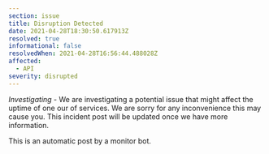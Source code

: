 ```yaml
---
section: issue
title: Disruption Detected
date: 2021-04-28T18:30:50.617913Z
resolved: true
informational: false
resolvedWhen: 2021-04-28T16:56:44.488028Z
affected:
  - API
severity: disrupted
---
```

*Investigating* - We are investigating a potential issue that might affect the uptime of one our of services. We are sorry for any inconvenience this may cause you. This incident post will be updated once we have more information.

This is an automatic post by a monitor bot.
        